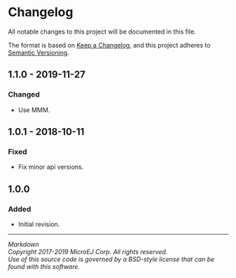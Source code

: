 # Changelog

All notable changes to this project will be documented in this file.

The format is based on [Keep a Changelog](https://keepachangelog.com/en/1.0.0/),
and this project adheres to [Semantic Versioning](https://semver.org/spec/v2.0.0.html).

## 1.1.0 - 2019-11-27

### Changed

   - Use MMM.

## 1.0.1 - 2018-10-11

### Fixed

   - Fix minor api versions.
   
## 1.0.0 

### Added

  - Initial revision.

---  
_Markdown_   
_Copyright 2017-2019 MicroEJ Corp. All rights reserved._  
_Use of this source code is governed by a BSD-style license that can be found with this software._  
